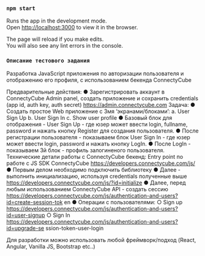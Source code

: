 ### `npm start`

Runs the app in the development mode.<br>
Open [http://localhost:3000](http://localhost:3000) to view it in the browser.

The page will reload if you make edits.<br>
You will also see any lint errors in the console.


### `Описание тестового задания`

Разработка JavaScript приложения по авторизации пользователя и отображению его профиля, с использованием бекенда ConnectyCube

Предварительные действия:
● Зарегистрировать аккаунт в ConnectyCube Admin panel, создать приложение и
сохранить credentials (app id, auth key, auth secret)
https://admin.connectycube.com
Задача:
● Создать простое Web приложение с 3мя ‘экранами/блоками’:
a. User Sign Up
b. User Sign In
c. Show user profile
● Базовый блок для отображения - User Sign Up - где юзер может ввести login,
fullname, password и нажать кнопку Register для создания пользователя.
● После регистрации пользователя - показываем блок User Sign In - где юзер может
ввести login, password и нажать кнопку LogIn.
● После LogIn - показываем 3й блок - профиль залогиненого пользователя.
Технические детали работы с ConnectyCube бекенд:
Entry point по работе с JS SDK ConnectyCube https://developers.connectycube.com/js/
● Первым делом необходимо подключить библиотеку
● Далее - выполнить инициализацию, используя credentials полученные выше
https://developers.connectycube.com/js/?id=initialize
● Далее, перед любым использованием ConnectyCube API - создать сессию
https://developers.connectycube.com/js/authentication-and-users?id=create-session-tok
en
● Операции с пользователями:
○ Sign up
https://developers.connectycube.com/js/authentication-and-users?id=user-signup
○ Sign In
https://developers.connectycube.com/js/authentication-and-users?id=upgrade-se
ssion-token-user-login

Для разработки можно использовать любой фреймворк/подход (React, Angular, Vanilla JS,
Bootstrap etc..)
